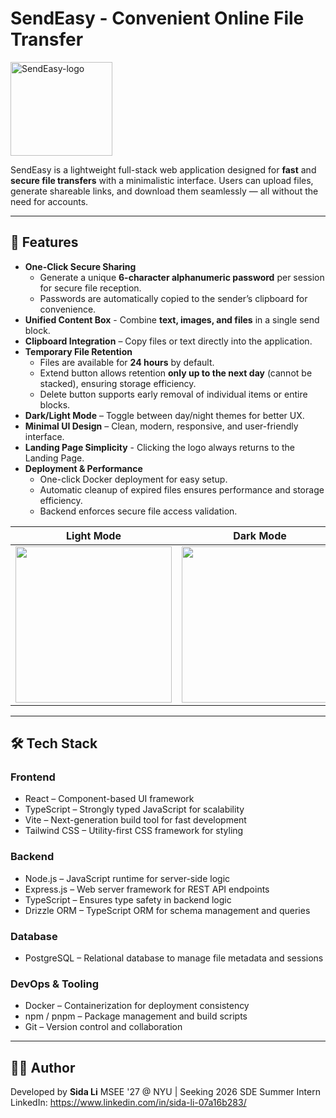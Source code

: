 # SendEasy - Convenient Online File Transfer
<img width="163" height="150" alt="SendEasy-logo" src="https://github.com/user-attachments/assets/ca4b0de3-38b4-4ea8-9c67-e9f400a3097d" />

SendEasy is a lightweight full-stack web application designed for **fast** and **secure file transfers** with a minimalistic interface. Users can upload files, generate shareable links, and download them seamlessly — all without the need for accounts.

---

## 🚀 Features

- **One-Click Secure Sharing**
  - Generate a unique **6-character alphanumeric password** per session for secure file reception.
  - Passwords are automatically copied to the sender’s clipboard for convenience.
- **Unified Content Box** - Combine **text, images, and files** in a single send block.
- **Clipboard Integration** – Copy files or text directly into the application. 
- **Temporary File Retention**
  - Files are available for **24 hours** by default.
  - Extend button allows retention **only up to the next day** (cannot be stacked), ensuring storage efficiency.
  - Delete button supports early removal of individual items or entire blocks. 
- **Dark/Light Mode** – Toggle between day/night themes for better UX.  
- **Minimal UI Design** – Clean, modern, responsive, and user-friendly interface.
- **Landing Page Simplicity** - Clicking the logo always returns to the Landing Page.
- **Deployment & Performance**
  - One-click Docker deployment for easy setup.  
  - Automatic cleanup of expired files ensures performance and storage efficiency.  
  - Backend enforces secure file access validation.  

| Light Mode | Dark Mode | File History |
|------------|-----------|--------------|
| <img src="https://github.com/user-attachments/assets/8d51b7ab-fec9-4431-b5f7-273fb3c70601" width="250"/> | <img src="https://github.com/user-attachments/assets/526927f7-a5c5-475a-9d17-30d2edad33ab" width="250"/> | <img src="https://github.com/user-attachments/assets/4d743b85-6cf3-4013-a702-afba93045604" width="250"/> |


---

## 🛠️ Tech Stack

### **Frontend**
- React – Component-based UI framework  
- TypeScript – Strongly typed JavaScript for scalability  
- Vite – Next-generation build tool for fast development  
- Tailwind CSS – Utility-first CSS framework for styling  

### **Backend**
- Node.js – JavaScript runtime for server-side logic  
- Express.js – Web server framework for REST API endpoints  
- TypeScript – Ensures type safety in backend logic  
- Drizzle ORM – TypeScript ORM for schema management and queries  

### **Database**
- PostgreSQL – Relational database to manage file metadata and sessions  

### **DevOps & Tooling**
- Docker – Containerization for deployment consistency  
- npm / pnpm – Package management and build scripts  
- Git – Version control and collaboration  

---

## 👨‍💻 Author
Developed by **Sida Li**
MSEE '27 @ NYU | Seeking 2026 SDE Summer Intern
LinkedIn: https://www.linkedin.com/in/sida-li-07a16b283/


